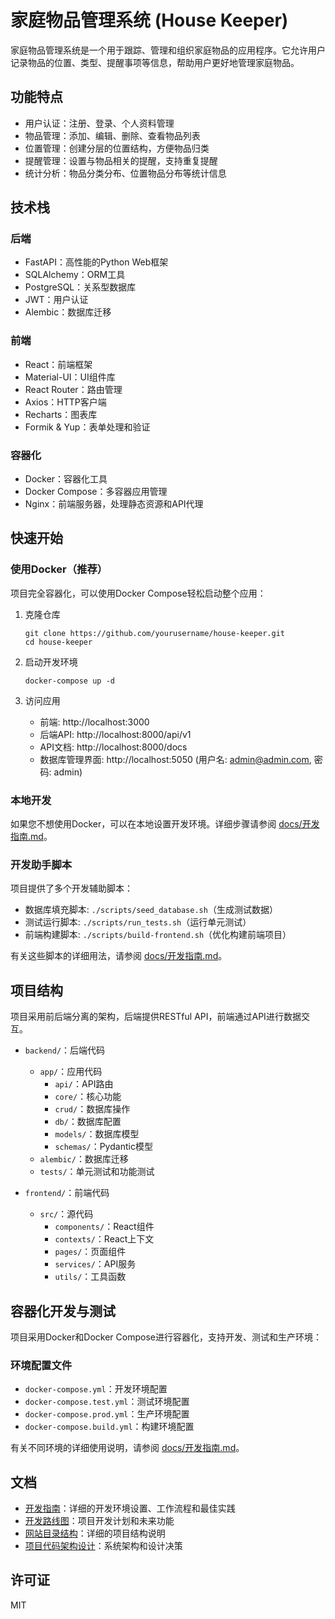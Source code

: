 # 家庭物品管理系统 (House Keeper)

家庭物品管理系统是一个用于跟踪、管理和组织家庭物品的应用程序。它允许用户记录物品的位置、类型、提醒事项等信息，帮助用户更好地管理家庭物品。

## 功能特点

- 用户认证：注册、登录、个人资料管理
- 物品管理：添加、编辑、删除、查看物品列表
- 位置管理：创建分层的位置结构，方便物品归类
- 提醒管理：设置与物品相关的提醒，支持重复提醒
- 统计分析：物品分类分布、位置物品分布等统计信息

## 技术栈

### 后端

- FastAPI：高性能的Python Web框架
- SQLAlchemy：ORM工具
- PostgreSQL：关系型数据库
- JWT：用户认证
- Alembic：数据库迁移

### 前端

- React：前端框架
- Material-UI：UI组件库
- React Router：路由管理
- Axios：HTTP客户端
- Recharts：图表库
- Formik & Yup：表单处理和验证

### 容器化

- Docker：容器化工具
- Docker Compose：多容器应用管理
- Nginx：前端服务器，处理静态资源和API代理

## 快速开始

### 使用Docker（推荐）

项目完全容器化，可以使用Docker Compose轻松启动整个应用：

1. 克隆仓库
   ```
   git clone https://github.com/yourusername/house-keeper.git
   cd house-keeper
   ```

2. 启动开发环境
   ```
   docker-compose up -d
   ```

3. 访问应用
   - 前端: http://localhost:3000
   - 后端API: http://localhost:8000/api/v1
   - API文档: http://localhost:8000/docs
   - 数据库管理界面: http://localhost:5050 (用户名: admin@admin.com, 密码: admin)

### 本地开发

如果您不想使用Docker，可以在本地设置开发环境。详细步骤请参阅 [docs/开发指南.md](docs/开发指南.md)。

### 开发助手脚本

项目提供了多个开发辅助脚本：

- 数据库填充脚本: `./scripts/seed_database.sh`（生成测试数据）
- 测试运行脚本: `./scripts/run_tests.sh`（运行单元测试）
- 前端构建脚本: `./scripts/build-frontend.sh`（优化构建前端项目）

有关这些脚本的详细用法，请参阅 [docs/开发指南.md](docs/开发指南.md)。

## 项目结构

项目采用前后端分离的架构，后端提供RESTful API，前端通过API进行数据交互。

- `backend/`：后端代码
  - `app/`：应用代码
    - `api/`：API路由
    - `core/`：核心功能
    - `crud/`：数据库操作
    - `db/`：数据库配置
    - `models/`：数据库模型
    - `schemas/`：Pydantic模型
  - `alembic/`：数据库迁移
  - `tests/`：单元测试和功能测试

- `frontend/`：前端代码
  - `src/`：源代码
    - `components/`：React组件
    - `contexts/`：React上下文
    - `pages/`：页面组件
    - `services/`：API服务
    - `utils/`：工具函数

## 容器化开发与测试

项目采用Docker和Docker Compose进行容器化，支持开发、测试和生产环境：

### 环境配置文件

- `docker-compose.yml`：开发环境配置
- `docker-compose.test.yml`：测试环境配置
- `docker-compose.prod.yml`：生产环境配置
- `docker-compose.build.yml`：构建环境配置

有关不同环境的详细使用说明，请参阅 [docs/开发指南.md](docs/开发指南.md)。

## 文档

- [开发指南](docs/开发指南.md)：详细的开发环境设置、工作流程和最佳实践
- [开发路线图](docs/开发路线图.md)：项目开发计划和未来功能
- [网站目录结构](docs/网站目录结构.md)：详细的项目结构说明
- [项目代码架构设计](docs/项目代码架构设计.md)：系统架构和设计决策

## 许可证

MIT
